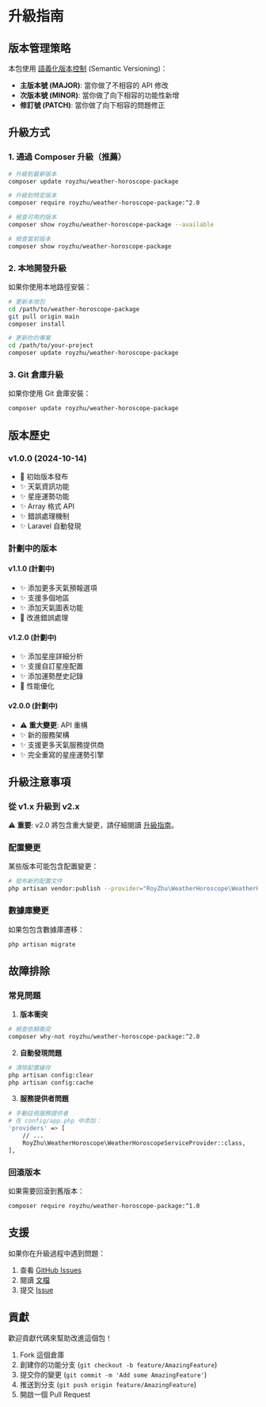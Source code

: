 # 升級指南

## 版本管理策略

本包使用 [語義化版本控制](https://semver.org/lang/zh-TW/) (Semantic Versioning)：

- **主版本號 (MAJOR)**: 當你做了不相容的 API 修改
- **次版本號 (MINOR)**: 當你做了向下相容的功能性新增
- **修訂號 (PATCH)**: 當你做了向下相容的問題修正

## 升級方式

### 1. 通過 Composer 升級（推薦）

```bash
# 升級到最新版本
composer update royzhu/weather-horoscope-package

# 升級到特定版本
composer require royzhu/weather-horoscope-package:^2.0

# 檢查可用的版本
composer show royzhu/weather-horoscope-package --available

# 檢查當前版本
composer show royzhu/weather-horoscope-package
```

### 2. 本地開發升級

如果你使用本地路徑安裝：

```bash
# 更新本地包
cd /path/to/weather-horoscope-package
git pull origin main
composer install

# 更新你的專案
cd /path/to/your-project
composer update royzhu/weather-horoscope-package
```

### 3. Git 倉庫升級

如果你使用 Git 倉庫安裝：

```bash
composer update royzhu/weather-horoscope-package
```

## 版本歷史

### v1.0.0 (2024-10-14)

- 🎉 初始版本發布
- ✨ 天氣資訊功能
- ✨ 星座運勢功能
- ✨ Array 格式 API
- ✨ 錯誤處理機制
- ✨ Laravel 自動發現

### 計劃中的版本

#### v1.1.0 (計劃中)

- ✨ 添加更多天氣預報選項
- ✨ 支援多個地區
- ✨ 添加天氣圖表功能
- 🔧 改進錯誤處理

#### v1.2.0 (計劃中)

- ✨ 添加星座詳細分析
- ✨ 支援自訂星座配置
- ✨ 添加運勢歷史記錄
- 🔧 性能優化

#### v2.0.0 (計劃中)

- ⚠️ **重大變更**: API 重構
- ✨ 新的服務架構
- ✨ 支援更多天氣服務提供商
- ✨ 完全重寫的星座運勢引擎

## 升級注意事項

### 從 v1.x 升級到 v2.x

⚠️ **重要**: v2.0 將包含重大變更，請仔細閱讀 [升級指南](UPGRADE.md)。

### 配置變更

某些版本可能包含配置變更：

```bash
# 發布新的配置文件
php artisan vendor:publish --provider="RoyZhu\WeatherHoroscope\WeatherHoroscopeServiceProvider" --tag="config" --force
```

### 數據庫變更

如果包包含數據庫遷移：

```bash
php artisan migrate
```

## 故障排除

### 常見問題

1. **版本衝突**

```bash
# 檢查依賴衝突
composer why-not royzhu/weather-horoscope-package:^2.0
```

2. **自動發現問題**

```bash
# 清除配置緩存
php artisan config:clear
php artisan config:cache
```

3. **服務提供者問題**

```bash
# 手動註冊服務提供者
# 在 config/app.php 中添加：
'providers' => [
    // ...
    RoyZhu\WeatherHoroscope\WeatherHoroscopeServiceProvider::class,
],
```

### 回滾版本

如果需要回滾到舊版本：

```bash
composer require royzhu/weather-horoscope-package:^1.0
```

## 支援

如果你在升級過程中遇到問題：

1. 查看 [GitHub Issues](https://github.com/royzhu/weather-horoscope-package/issues)
2. 閱讀 [文檔](README.md)
3. 提交 [Issue](https://github.com/royzhu/weather-horoscope-package/issues/new)

## 貢獻

歡迎貢獻代碼來幫助改進這個包！

1. Fork 這個倉庫
2. 創建你的功能分支 (`git checkout -b feature/AmazingFeature`)
3. 提交你的變更 (`git commit -m 'Add some AmazingFeature'`)
4. 推送到分支 (`git push origin feature/AmazingFeature`)
5. 開啟一個 Pull Request
